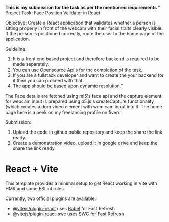 **This is my submission for the task as per the mentioned requirements**
" Project Task: Face Position Validator in React

  Objective:
  Create a React application that validates whether a person is sitting properly in front of the webcam with their facial traits clearly visible. If the person is positioned correctly, route the user to the home page of the application.

  Guideline:
  1. It is a front end based project and therefore backend is required to be made separately. 
  2. You can use Opensource Api's for the completion of the task.
  3. If you are a fullstack developer and want to create the your backend for it then you can proceed with that.
  4. The app should be based upon dynamic resolution."


The Face details are fetched using ml5's face api and the capture element for webcam input is prepared using p5.js's createCapture functionality (which creates a dom video element with wem cam input into it.
The home page here is a peek on my freelancing profile on fiverr.

Submission:
1. Upload the code in github public repository and keep the share the link ready.
2. Create a demonstration video, upload it in google drive and keep the share the link ready.

# React + Vite

This template provides a minimal setup to get React working in Vite with HMR and some ESLint rules.

Currently, two official plugins are available:

- [@vitejs/plugin-react](https://github.com/vitejs/vite-plugin-react/blob/main/packages/plugin-react/README.md) uses [Babel](https://babeljs.io/) for Fast Refresh
- [@vitejs/plugin-react-swc](https://github.com/vitejs/vite-plugin-react-swc) uses [SWC](https://swc.rs/) for Fast Refresh
